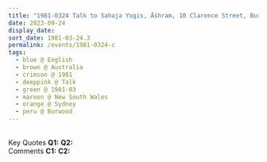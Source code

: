 ```yaml
---
title: "1981-0324 Talk to Sahaja Yogis, Āśhram, 10 Clarence Street, Burwood, Sydney, New South Wales, Australia (date not sure)"
date: 2023-09-24
display_date: 
sort_date: 1981-03-24.3
permalink: /events/1981-0324-c
tags:
  - blue @ English
  - brown @ Australia
  - crimson @ 1981
  - deeppink @ Talk
  - green @ 1981-03
  - maroon @ New South Wales
  - orange @ Sydney
  - peru @ Burwood
---
```


<br>

<wave-list>
  <list-title color="DarkSeaGreen" width="55">Key Quotes</list-title>
  <list-item color="BlanchedAlmond" width="280"><b>Q1:</b> <i></i></list-item>
  <list-item color="Lavender" width="280"><b>Q2:</b> <i></i></list-item>
</wave-list>

<br>

<wave-list>
  <list-title color="DarkSeaGreen" width="55">Comments</list-title>
  <list-item color="BlanchedAlmond" width="280"><b>C1:</b> <i></i></list-item>
  <list-item color="Lavender" width="280"><b>C2:</b> <i></i></list-item>
</wave-list>